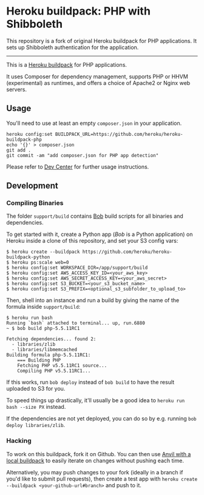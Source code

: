 # Heroku buildpack: PHP with Shibboleth

This repository is a fork of original Heroku buildpack for PHP applications. It sets up Shibboleth authentication for the application.

----

This is a [Heroku buildpack](http://devcenter.heroku.com/articles/buildpacks) for PHP applications.

It uses Composer for dependency management, supports PHP or HHVM (experimental) as runtimes, and offers a choice of Apache2 or Nginx web servers.

## Usage

You'll need to use at least an empty `composer.json` in your application.

    heroku config:set BUILDPACK_URL=https://github.com/heroku/heroku-buildpack-php
    echo '{}' > composer.json
    git add .
    git commit -am "add composer.json for PHP app detection"


Please refer to [Dev Center](https://devcenter.heroku.com/categories/php) for further usage instructions.

## Development

### Compiling Binaries

The folder `support/build` contains [Bob](http://github.com/kennethreitz/bob-builder) build scripts for all binaries and dependencies.

To get started with it, create a Python app (*Bob* is a Python application) on Heroku inside a clone of this repository, and set your S3 config vars:

```term
$ heroku create --buildpack https://github.com/heroku/heroku-buildpack-python
$ heroku ps:scale web=0
$ heroku config:set WORKSPACE_DIR=/app/support/build
$ heroku config:set AWS_ACCESS_KEY_ID=<your_aws_key>
$ heroku config:set AWS_SECRET_ACCESS_KEY=<your_aws_secret>
$ heroku config:set S3_BUCKET=<your_s3_bucket_name>
$ heroku config:set S3_PREFIX=<optional_s3_subfolder_to_upload_to>
```

Then, shell into an instance and run a build by giving the name of the formula inside `support/build`:

```term
$ heroku run bash
Running `bash` attached to terminal... up, run.6880
~ $ bob build php-5.5.11RC1

Fetching dependencies... found 2:
  - libraries/zlib
  - libraries/libmemcached
Building formula php-5.5.11RC1:
    === Building PHP
    Fetching PHP v5.5.11RC1 source...
    Compiling PHP v5.5.11RC1...
```

If this works, run `bob deploy` instead of `bob build` to have the result uploaded to S3 for you.

To speed things up drastically, it'll usually be a good idea to `heroku run bash --size PX` instead.

If the dependencies are not yet deployed, you can do so by e.g. running `bob deploy libraries/zlib`.

### Hacking

To work on this buildpack, fork it on Github. You can then use [Anvil with a local buildpack](https://github.com/ddollar/anvil-cli#iterate-on-buildpacks-without-pushing-to-github) to easily iterate on changes without pushing each time.

Alternatively, you may push changes to your fork (ideally in a branch if you'd like to submit pull requests), then create a test app with `heroku create --buildpack <your-github-url#branch>` and push to it.
